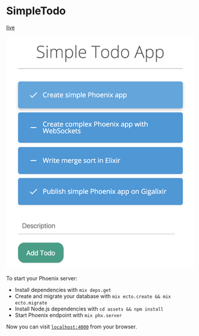 # SimpleTodo

[live](https://hopeful-vigorous-katydid.gigalixirapp.com/)

![preview](https://raw.githubusercontent.com/khaivubui/phoenix_todo/master/docs/Screen%20Shot%202017-11-07%20at%207.45.08%20PM.png)

To start your Phoenix server:

  * Install dependencies with `mix deps.get`
  * Create and migrate your database with `mix ecto.create && mix ecto.migrate`
  * Install Node.js dependencies with `cd assets && npm install`
  * Start Phoenix endpoint with `mix phx.server`

Now you can visit [`localhost:4000`](http://localhost:4000) from your browser.

